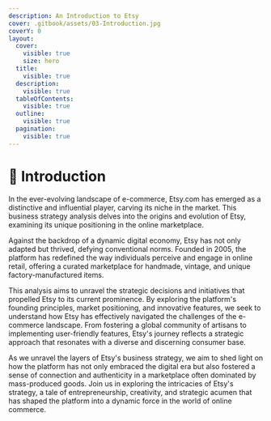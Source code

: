 ```yaml
---
description: An Introduction to Etsy
cover: .gitbook/assets/03-Introduction.jpg
coverY: 0
layout:
  cover:
    visible: true
    size: hero
  title:
    visible: true
  description:
    visible: true
  tableOfContents:
    visible: true
  outline:
    visible: true
  pagination:
    visible: true
---
```


# 📙 Introduction

In the ever-evolving landscape of e-commerce, Etsy.com has emerged as a distinctive and influential player, carving its niche in the market. This business strategy analysis delves into the origins and evolution of Etsy, examining its unique positioning in the online marketplace.

Against the backdrop of a dynamic digital economy, Etsy has not only adapted but thrived, defying conventional norms. Founded in 2005, the platform has redefined the way individuals perceive and engage in online retail, offering a curated marketplace for handmade, vintage, and unique factory-manufactured items.

This analysis aims to unravel the strategic decisions and initiatives that propelled Etsy to its current prominence. By exploring the platform's founding principles, market positioning, and innovative features, we seek to understand how Etsy has effectively navigated the challenges of the e-commerce landscape. From fostering a global community of artisans to implementing user-friendly features, Etsy's journey reflects a strategic approach that resonates with a diverse and discerning consumer base.

As we unravel the layers of Etsy's business strategy, we aim to shed light on how the platform has not only embraced the digital era but also fostered a sense of connection and authenticity in a marketplace often dominated by mass-produced goods. Join us in exploring the intricacies of Etsy's strategy, a tale of entrepreneurship, creativity, and strategic acumen that has shaped the platform into a dynamic force in the world of online commerce.

